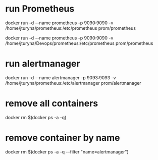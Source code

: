 # run Prometheus
docker run -d --name prometheus -p 9090:9090 -v /home/jturyna/prometheus:/etc/prometheus prom/prometheus

docker run -d --name prometheus -p 9090:9090 -v /home/jturyna/Devops/prometheus:/etc/prometheus prom/prometheus


# run alertmanager
docker run -d --name alertmanager -p 9093:9093 -v /home/jturyna/prometheus:/etc/alertmanager prom/alertmanager

# remove all containers
docker rm $(docker ps -a -q)

# remove container by name
docker rm $(docker ps -a -q --filter "name=alertmanager")
